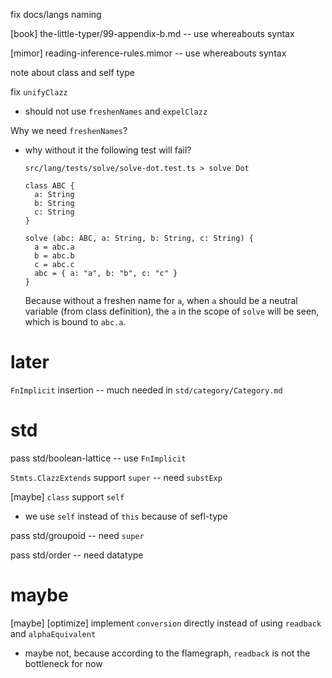 fix docs/langs naming

[book] the-little-typer/99-appendix-b.md -- use whereabouts syntax

[mimor] reading-inference-rules.mimor -- use whereabouts syntax

note about class and self type

fix `unifyClazz`

- should not use `freshenNames` and `expelClazz`

Why we need `freshenNames`?

- why without it the following test will fail?

  `src/lang/tests/solve/solve-dot.test.ts > solve Dot`

  ```
  class ABC {
    a: String
    b: String
    c: String
  }

  solve (abc: ABC, a: String, b: String, c: String) {
    a = abc.a
    b = abc.b
    c = abc.c
    abc = { a: "a", b: "b", c: "c" }
  }
  ```

  Because without a freshen name for `a`,
  when `a` should be a neutral variable (from class definition),
  the `a` in the scope of `solve` will be seen,
  which is bound to `abc.a`.

# later

`FnImplicit` insertion -- much needed in `std/category/Category.md`

# std

pass std/boolean-lattice -- use `FnImplicit`

`Stmts.ClazzExtends` support `super` -- need `substExp`

[maybe] `class` support `self`

- we use `self` instead of `this` because of sefl-type

pass std/groupoid -- need `super`

pass std/order -- need datatype

# maybe

[maybe] [optimize] implement `conversion` directly instead of using `readback` and `alphaEquivalent`

- maybe not, because according to the flamegraph, `readback` is not the bottleneck for now
